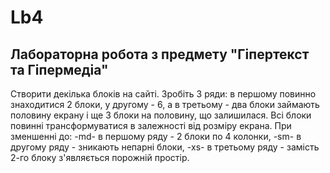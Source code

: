 # Lb4

## Лабораторна робота з предмету "Гіпертекст та Гіпермедіа"

Створити декілька блоків на сайті.
Зробіть 3 ряди: в першому повинно знаходитися 2 блоки, у другому - 6, а в третьому - два блоки займають половину екрану і ще 3 блоки на половину, що залишилася.
Всі блоки повинні трансформуватися в залежності від розміру екрана.
При зменшенні до:
-md- в першому ряду - 2 блоки по 4 колонки,
-sm- в другому ряду - зникають непарні блоки,
-xs- в третьому ряду - замість 2-го блоку з'являється порожній простір.